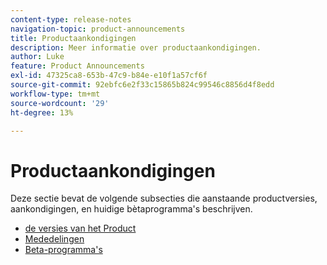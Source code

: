 ```yaml
---
content-type: release-notes
navigation-topic: product-announcements
title: Productaankondigingen
description: Meer informatie over productaankondigingen.
author: Luke
feature: Product Announcements
exl-id: 47325ca8-653b-47c9-b84e-e10f1a57cf6f
source-git-commit: 92ebfc6e2f33c15865b824c99546c8856d4f8edd
workflow-type: tm+mt
source-wordcount: '29'
ht-degree: 13%

---
```


# Productaankondigingen

Deze sectie bevat de volgende subsecties die aanstaande productversies, aankondigingen, en huidige bètaprogramma&#39;s beschrijven.

* [ de versies van het Product ](../product-announcements/product-releases/product-releases.md)
* [ Mededelingen ](../product-announcements/announcements/announcements.md)
* [Beta-programma&#39;s](../product-announcements/betas/betas.md)
